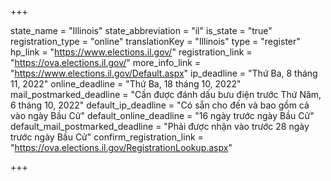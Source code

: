 +++

state_name = "Illinois"
state_abbreviation = "il"
is_state = "true"
registration_type = "online"
translationKey = "Illinois"
type = "register"
hp_link = "https://www.elections.il.gov/"
registration_link = "https://ova.elections.il.gov/"
more_info_link = "https://www.elections.il.gov/Default.aspx"
ip_deadline = "Thứ Ba, 8 tháng 11, 2022"
online_deadline = "Thứ Ba, 18 tháng 10, 2022"
mail_postmarked_deadline = "Cần được đánh dấu bưu điện trước Thứ Năm, 6 tháng 10, 2022"
default_ip_deadline = "Có sẵn cho đến và bao gồm cả vào ngày Bầu Cử"
default_online_deadline = "16 ngày trước ngày Bầu Cử"
default_mail_postmarked_deadline = "Phải được nhận vào trước 28 ngày trước ngày Bầu Cử"
confirm_registration_link = "https://ova.elections.il.gov/RegistrationLookup.aspx"

+++